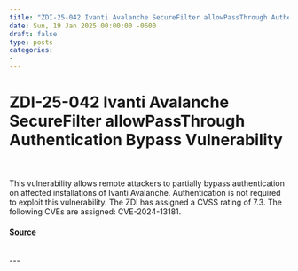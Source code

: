 ```yaml
---
title: "ZDI-25-042 Ivanti Avalanche SecureFilter allowPassThrough Authentication Bypass Vulnerability"
date: Sun, 19 Jan 2025 00:00:00 -0600
draft: false
type: posts
categories: 
- 
---
```

# ZDI-25-042 Ivanti Avalanche SecureFilter allowPassThrough Authentication Bypass Vulnerability

<br/>

<br/>
This vulnerability allows remote attackers to partially bypass authentication on affected installations of Ivanti Avalanche. Authentication is not required to exploit this vulnerability. The ZDI has assigned a CVSS rating of 7.3. The following CVEs are assigned: CVE-2024-13181.

#### [Source](http://www.zerodayinitiative.com/advisories/ZDI-25-042/)

<br/>
---
